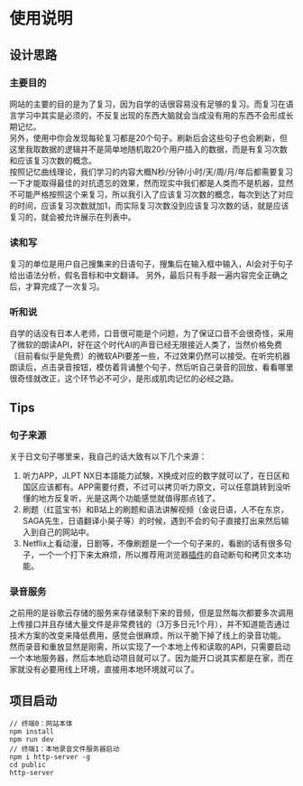 # 使用说明
## 设计思路
### 主要目的
网站的主要的目的是为了复习，因为自学的话很容易没有足够的复习。而复习在语言学习中其实是必须的，不反复出现的东西大脑就会当成没有用的东西不会形成长期记忆。<br/>
另外，使用中你会发现每轮复习都是20个句子。刷新后会这些句子也会刷新，但这里我取数据的逻辑并不是简单地随机取20个用户插入的数据，而是有复习次数和应该复习次数的概念。<br/>
按照记忆曲线理论，我们学习的内容大概N秒/分钟/小时/天/周/月/年后都需要复习一下才能取得最佳的对抗遗忘的效果，然而现实中我们都是人类而不是机器，显然不可能严格按照这个来复习，所以我引入了应该复习次数的概念，每次到达了对应的时间，应该复习次数就加1，而实际复习次数没到应该复习次数的话，就是应该复习的，就会被允许展示在列表中。

### 读和写
复习的单位是用户自己搜集来的日语句子，搜集后在输入框中输入，AI会对于句子给出语法分析，假名音标和中文翻译。
另外，最后只有手敲一遍内容完全正确之后，才算完成了一次复习。

### 听和说
自学的话没有日本人老师，口音很可能是个问题，为了保证口音不会很奇怪，采用了微软的朗读API，好在这个时代AI的声音已经无限接近人类了，当然价格免费（目前看似乎是免费）的微软API要差一些，不过效果仍然可以接受。在听完机器朗读后，点击录音按钮，模仿着背诵整个句子，然后听自己录音的回放，看看哪里很奇怪就改正，这个环节必不可少，是形成肌肉记忆的必经之路。

## Tips
### 句子来源
关于日文句子哪里来，我自己的话大致有以下几个来源：
1. 听力APP，JLPT NX日本語能力試験，X换成对应的数字就可以了，在日区和国区应该都有。APP需要付费，不过可以拷贝听力原文，可以任意跳转到没听懂的地方反复听，光是这两个功能感觉就值得那点钱了。
2. 刷题（红蓝宝书）和B站上的刷题和语法讲解视频（金说日语，人不在东京，SAGA先生，日语翻译小昊子等）的时候，遇到不会的句子直接打出来然后输入到自己的网站中。
3. Netflix上看动漫，日剧等，不像刷题是一个一个句子来的，看剧的话有很多句子，一个一个打下来太麻烦，所以推荐用浏览器[插件](https://www.languagereactor.com)的自动断句和拷贝文本功能。
### 录音服务
之前用的是谷歌云存储的服务来存储录制下来的音频，但是显然每次都要多次调用上传接口并且存储大量文件是非常费钱的（3万多日元1个月），并不知道能否通过技术方案的改变来降低费用，感觉会很麻烦，所以干脆下掉了线上的录音功能。<br/>
然而录音和重放显然是刚需，所以实现了一个本地上传和读取的API，只需要启动一个本地服务器，然后本地启动项目就可以了。因为能开口说其实都是在家，而在家就没有必要用线上环境，直接用本地环境就可以了。<br/>

## 项目启动
```
// 终端0：网站本体
npm install 
npm run dev
// 终端1：本地录音文件服务器启动
npm i http-server -g
cd public
http-server
```
